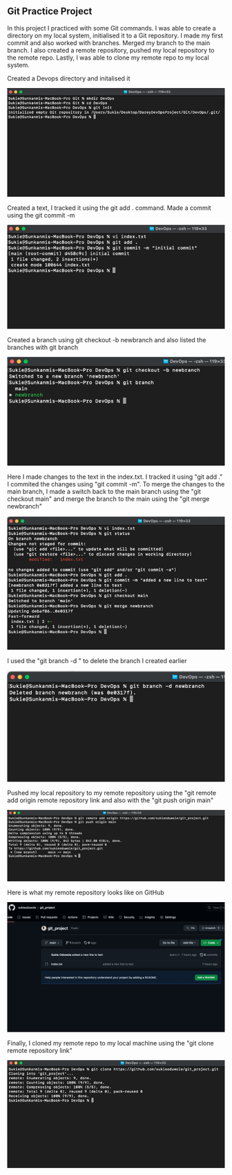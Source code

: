 ## Git Practice Project

In this project I practiced with some Git commands. I was able to create a directory on my local system, initialised it to a Git repository. I made my first commit and also worked with branches. Merged my branch to the main branch. I also created a remote repository, pushed my local repository to the remote repo. Lastly, I was able to clone my remote repo to my local system.


Created a Devops directory and initalised it

![Screenshot 2023-07-26 at 11 12 28](./images/gitpractice/git_image_1.png)


Created a text, I tracked it using the git add . command. Made a commit using the git commit -m 

![Screenshot 2023-07-26 at 11 16 47](./images/gitpractice/git_image_2.png)


Created a branch using git checkout -b newbranch and also listed the branches with git branch

![Screenshot 2023-07-26 at 11 43 49](./images/gitpractice/git_image_3.png)


Here I made changes to the text in the index.txt. I tracked it using "git add ." I commited the changes using "git commit -m". To merge the changes to the main branch, I made a switch back to the main branch using the "git checkout main" and merge the branch to the main using the "git merge newbranch"

![Screenshot 2023-07-26 at 11 49 21](./images/gitpractice/git_image_4.png)


I used the "git branch -d <branchname>" to delete the branch I created earlier

![Screenshot 2023-07-26 at 11 57 34](./images/gitpractice/git_image_5.png)


Pushed my local repository to my remote repository using the "git remote add origin remote repository link and also with the "git push origin main"

![Screenshot 2023-07-26 at 12 00 54](./images/gitpractice/git_image_6.png)


Here is what my remote repository looks like on GitHub

![Screenshot 2023-07-26 at 19 46 03](./images/gitpractice/git_image_7.png)


Finally, I cloned my remote repo to my local machine using the "git clone remote repository link" 

![Screenshot 2023-07-26 at 19 24 48](./images/gitpractice/git_image_8.png)

